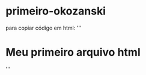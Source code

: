 # primeiro-okozanski

para copiar código em html:
'''
<html>
  <h1>Meu primeiro arquivo html</h1>
<html>
'''

